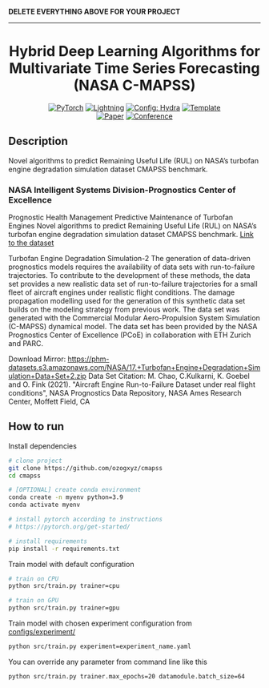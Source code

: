 **DELETE EVERYTHING ABOVE FOR YOUR PROJECT**

______________________________________________________________________

<div align="center">

# Hybrid Deep Learning Algorithms for Multivariate Time Series Forecasting (NASA C-MAPSS)

<a href="https://pytorch.org/get-started/locally/"><img alt="PyTorch" src="https://img.shields.io/badge/PyTorch-ee4c2c?logo=pytorch&logoColor=white"></a>
<a href="https://pytorchlightning.ai/"><img alt="Lightning" src="https://img.shields.io/badge/-Lightning-792ee5?logo=pytorchlightning&logoColor=white"></a>
<a href="https://hydra.cc/"><img alt="Config: Hydra" src="https://img.shields.io/badge/Config-Hydra-89b8cd"></a>
<a href="https://github.com/ashleve/lightning-hydra-template"><img alt="Template" src="https://img.shields.io/badge/-Lightning--Hydra--Template-017F2F?style=flat&logo=github&labelColor=gray"></a><br>
[![Paper](http://img.shields.io/badge/paper-arxiv.1001.2234-B31B1B.svg)](https://www.nature.com/articles/nature14539)
[![Conference](http://img.shields.io/badge/AnyConference-year-4b44ce.svg)](https://papers.nips.cc/paper/2020)

</div>

## Description

Novel algorithms to predict Remaining Useful Life (RUL) on NASA’s turbofan engine degradation simulation dataset
CMAPSS benchmark. 

### NASA Intelligent Systems Division-Prognostics Center of Excellence

Prognostic Health Management
Predictive Maintenance of Turbofan Engines
Novel algorithms to predict Remaining Useful Life (RUL) on NASA’s turbofan engine degradation simulation dataset
CMAPSS benchmark. [Link to the dataset](https://www.nasa.gov/intelligent-systems-division/)

Turbofan Engine Degradation Simulation-2
The generation of data-driven prognostics models requires the availability of data sets with run-to-failure
trajectories. To contribute to the development of these methods, the data set provides a new realistic data set of
run-to-failure trajectories for a small fleet of aircraft engines under realistic flight conditions. The damage
propagation modelling used for the generation of this synthetic data set builds on the modeling strategy from
previous work. The data set was generated with the Commercial Modular Aero-Propulsion System Simulation (C-MAPSS)
dynamical model. The data set has been provided by the NASA Prognostics Center of Excellence (PCoE) in collaboration
with ETH Zurich and PARC.

Download Mirror: https://phm-datasets.s3.amazonaws.com/NASA/17.+Turbofan+Engine+Degradation+Simulation+Data+Set+2.zip
Data Set Citation: M. Chao, C.Kulkarni, K. Goebel and O. Fink (2021). "Aircraft Engine Run-to-Failure Dataset under real
flight conditions", NASA Prognostics Data Repository, NASA Ames Research Center, Moffett Field, CA

## How to run

Install dependencies

```bash
# clone project
git clone https://github.com/ozogxyz/cmapss
cd cmapss

# [OPTIONAL] create conda environment
conda create -n myenv python=3.9
conda activate myenv

# install pytorch according to instructions
# https://pytorch.org/get-started/

# install requirements
pip install -r requirements.txt
```

Train model with default configuration

```bash
# train on CPU
python src/train.py trainer=cpu

# train on GPU
python src/train.py trainer=gpu
```

Train model with chosen experiment configuration from [configs/experiment/](configs/experiment/)

```bash
python src/train.py experiment=experiment_name.yaml
```

You can override any parameter from command line like this

```bash
python src/train.py trainer.max_epochs=20 datamodule.batch_size=64
```
